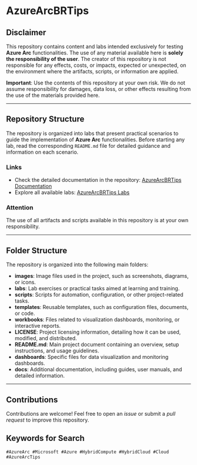 # AzureArcBRTips

## Disclaimer

This repository contains content and labs intended exclusively for testing **Azure Arc** functionalities. The use of any material available here is **solely the responsibility of the user**. The creator of this repository is not responsible for any effects, costs, or impacts, expected or unexpected, on the environment where the artifacts, scripts, or information are applied.

**Important**: Use the contents of this repository at your own risk. We do not assume responsibility for damages, data loss, or other effects resulting from the use of the materials provided here.

---

## Repository Structure

The repository is organized into labs that present practical scenarios to guide the implementation of **Azure Arc** functionalities. Before starting any lab, read the corresponding `README.md` file for detailed guidance and information on each scenario.

### Links

- Check the detailed documentation in the repository: [AzureArcBRTips Documentation](https://github.com/fabiotreze/AzureArcBRTips/tree/main/docs)  
- Explore all available labs: [AzureArcBRTips Labs](https://github.com/fabiotreze/AzureArcBRTips/tree/main/labs)  

### Attention
The use of all artifacts and scripts available in this repository is at your own responsibility.

---

## Folder Structure

The repository is organized into the following main folders:

- **images**: Image files used in the project, such as screenshots, diagrams, or icons.
- **labs**: Lab exercises or practical tasks aimed at learning and training.
- **scripts**: Scripts for automation, configuration, or other project-related tasks.
- **templates**: Reusable templates, such as configuration files, documents, or code.
- **workbooks**: Files related to visualization dashboards, monitoring, or interactive reports.
- **LICENSE**: Project licensing information, detailing how it can be used, modified, and distributed.
- **README.md**: Main project document containing an overview, setup instructions, and usage guidelines.
- **dashboards**: Specific files for data visualization and monitoring dashboards.
- **docs**: Additional documentation, including guides, user manuals, and detailed information.

---

## Contributions

Contributions are welcome! Feel free to open an _issue_ or submit a _pull request_ to improve this repository.

## Keywords for Search  

`#AzureArc #Microsoft #Azure #HybridCompute #HybridCloud #Cloud #AzureArcTips`
